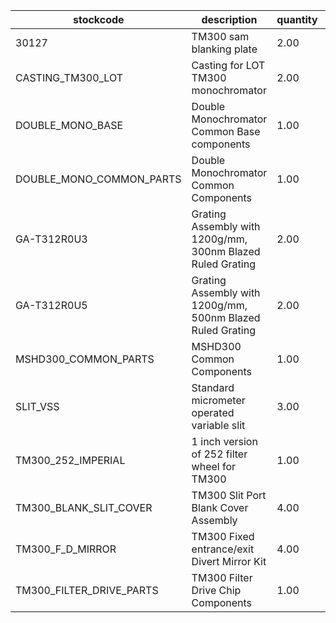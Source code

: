 |stockcode|description|quantity|location|
|---------|-----------|--------|--------|
|30127|TM300 sam blanking plate|2.00||
|CASTING_TM300_LOT|Casting for LOT TM300 monochromator|2.00||
|DOUBLE_MONO_BASE|Double Monochromator Common Base components|1.00||
|DOUBLE_MONO_COMMON_PARTS|Double Monochromator Common Components|1.00||
|GA-T312R0U3|Grating Assembly with 1200g/mm, 300nm Blazed Ruled Grating|2.00||
|GA-T312R0U5|Grating Assembly with 1200g/mm, 500nm Blazed Ruled Grating|2.00||
|MSHD300_COMMON_PARTS|MSHD300 Common Components|1.00||
|SLIT_VSS|Standard micrometer operated variable slit|3.00||
|TM300_252_IMPERIAL|1 inch version of 252 filter wheel for TM300|1.00||
|TM300_BLANK_SLIT_COVER|TM300 Slit Port Blank Cover Assembly|4.00||
|TM300_F_D_MIRROR|TM300 Fixed entrance/exit Divert Mirror Kit|4.00||
|TM300_FILTER_DRIVE_PARTS|TM300 Filter Drive Chip Components|1.00||
